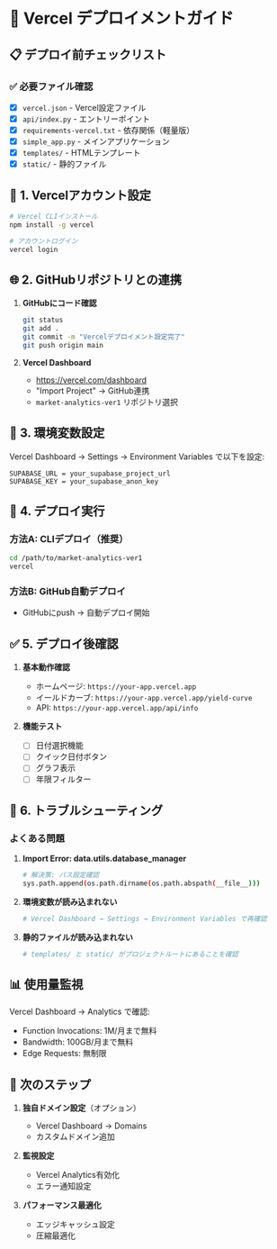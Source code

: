 # 🚀 Vercel デプロイメントガイド

## 📋 デプロイ前チェックリスト

### ✅ 必要ファイル確認
- [x] `vercel.json` - Vercel設定ファイル
- [x] `api/index.py` - エントリーポイント
- [x] `requirements-vercel.txt` - 依存関係（軽量版）
- [x] `simple_app.py` - メインアプリケーション
- [x] `templates/` - HTMLテンプレート
- [x] `static/` - 静的ファイル

## 🔧 1. Vercelアカウント設定

```bash
# Vercel CLIインストール
npm install -g vercel

# アカウントログイン
vercel login
```

## 🌐 2. GitHubリポジトリとの連携

1. **GitHubにコード確認**
   ```bash
   git status
   git add .
   git commit -m "Vercelデプロイメント設定完了"
   git push origin main
   ```

2. **Vercel Dashboard**
   - https://vercel.com/dashboard
   - "Import Project" → GitHub連携
   - `market-analytics-ver1` リポジトリ選択

## 🔐 3. 環境変数設定

Vercel Dashboard → Settings → Environment Variables で以下を設定:

```
SUPABASE_URL = your_supabase_project_url
SUPABASE_KEY = your_supabase_anon_key
```

## 🚀 4. デプロイ実行

### 方法A: CLIデプロイ（推奨）
```bash
cd /path/to/market-analytics-ver1
vercel
```

### 方法B: GitHub自動デプロイ
- GitHubにpush → 自動デプロイ開始

## ✅ 5. デプロイ後確認

1. **基本動作確認**
   - ホームページ: `https://your-app.vercel.app`
   - イールドカーブ: `https://your-app.vercel.app/yield-curve`
   - API: `https://your-app.vercel.app/api/info`

2. **機能テスト**
   - [ ] 日付選択機能
   - [ ] クイック日付ボタン
   - [ ] グラフ表示
   - [ ] 年限フィルター

## 🔧 6. トラブルシューティング

### よくある問題

1. **Import Error: data.utils.database_manager**
   ```bash
   # 解決策: パス設定確認
   sys.path.append(os.path.dirname(os.path.abspath(__file__)))
   ```

2. **環境変数が読み込まれない**
   ```bash
   # Vercel Dashboard → Settings → Environment Variables で再確認
   ```

3. **静的ファイルが読み込まれない**
   ```bash
   # templates/ と static/ がプロジェクトルートにあることを確認
   ```

## 📊 使用量監視

Vercel Dashboard → Analytics で確認:
- Function Invocations: 1M/月まで無料
- Bandwidth: 100GB/月まで無料
- Edge Requests: 無制限

## 🎯 次のステップ

1. **独自ドメイン設定**（オプション）
   - Vercel Dashboard → Domains
   - カスタムドメイン追加

2. **監視設定**
   - Vercel Analytics有効化
   - エラー通知設定

3. **パフォーマンス最適化**
   - エッジキャッシュ設定
   - 圧縮最適化